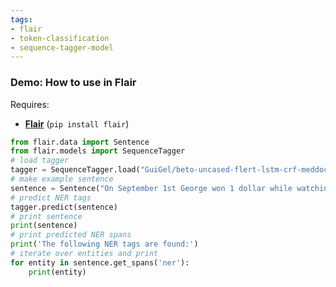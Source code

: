 ```yaml
---
tags:
- flair
- token-classification
- sequence-tagger-model
---
```

### Demo: How to use in Flair
Requires:
- **[Flair](https://github.com/flairNLP/flair/)** (`pip install flair`)
```python
from flair.data import Sentence
from flair.models import SequenceTagger
# load tagger
tagger = SequenceTagger.load("GuiGel/beto-uncased-flert-lstm-crf-meddocan")
# make example sentence
sentence = Sentence("On September 1st George won 1 dollar while watching Game of Thrones.")
# predict NER tags
tagger.predict(sentence)
# print sentence
print(sentence)
# print predicted NER spans
print('The following NER tags are found:')
# iterate over entities and print
for entity in sentence.get_spans('ner'):
    print(entity)
```